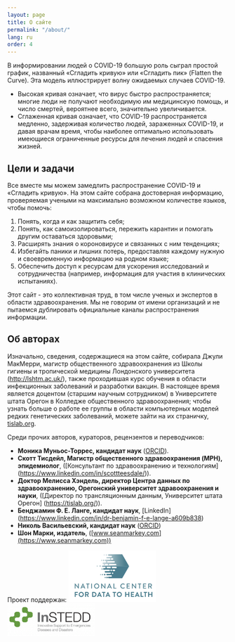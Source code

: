 ```yaml
---
layout: page
title: О сайте
permalink: "/about/"
lang: ru
order: 4
---
```

В информировании людей о COVID-19 большую роль сыграл простой график, названный «Сгладить кривую» или  «Сгладить пик» (Flatten the Curve). Эта модель иллюстрирует волну ожидаемых случаев COVID-19.

- Высокая кривая означает, что вирус быстро распространяется; многие люди не получают необходимую им медицинскую помощь, и число смертей, вероятнее всего, значительно увеличивается.
- Сглаженная кривая означает, что COVID-19 распространяется медленно, задерживая количество людей, зараженных COVID-19, и давая врачам время, чтобы наиболее оптимально использовать имеющиеся ограниченные ресурсы для лечения людей и спасения жизней.

## Цели и задачи
Все вместе мы можем замедлить распространение COVID-19 и «Сгладить кривую». На этом сайте собрана достоверная информацию, проверяемая учеными на максимально возможном количестве языков, чтобы помочь:
1. Понять, когда и как защитить себя;
2. Понять, как самоизолироваться, пережить карантин и помогать другим оставаться здоровыми;
3. Расширять знания о короновирусе и связанных с ним тенденциях;
4. Избегайть паники и лишних потерь, предоставляя каждому нужную и своевременную информацию на родном языке;
5. Обеспечить доступ к ресурсам для ускорения исследований и сотрудничества (например, информация для участия в клинических испытаниях).

Этот сайт - это коллективная труд, в том числе ученых и экспертов в области здравоохранения. Мы не говорим от имени организаций и не пытаемся дублировать официальные каналы распространения информации.

## Об авторах

Изначально, сведения, содержащиеся на этом сайте, собирала Джули МакМерри, магистр общественного здравоохранения из Школы гигиены и тропической медицины Лондонского университета (http://lshtm.ac.uk/), также проходившая курс обучения в области инфекционных заболеваний и разработки вакцин. В настоящее время является доцентом (старшим научным сотрудником) в Университете штата Орегон в Колледже общественного здравоохранения; чтобы узнать больше о работе ее группы в области компьютерных моделей редких генетических заболеваний, можете зайти на их страничку, [tislab.org](http://tislab.org/).

Среди прочих авторов, кураторов, рецензентов и переводчиков:

- **Моника Муньос-Торрес, кандидат наук** ([ORCID](https://orcid.org/0000-0001-8430-6039)).
- **Скотт Тисдейл, Магистр общественного здравоохранения (MPH), эпидемиолог**, ([Консультант по здравоохранению и технологиям] (https://www.linkedin.com/in/scottteesdale/)).
- **Доктор Мелисса Хэндель, директор Центра данных по здравоохранению, Орегонский университет здравоохранения и науки**, ([Директор по трансляционным данным, Университет штата Орегон] (https://tislab.org/)).
- **Бенджамин Ф. Е. Ланге, кандидат наук**, [LinkedIn] (https://www.linkedin.com/in/dr-benjamin-f-e-lange-a609b838)
- **Николь Васильевский, кандидат наук** ([ORCID](https://orcid.org/0000-0001-5208-3432))
- **Шон Марки, издатель**, ([www.seanmarkey.com](https://www.seanmarkey.com))

Проект поддержан:
<a href="https://ctsa.ncats.nih.gov/cd2h/" target="_blank"><img src="/images/logos/CD2H.png" width="200px"/></a>
<a href="https://instedd.org" target="_blank"><img src="/images/logos/instedd_site_logo.png" width="200px"/></a>
